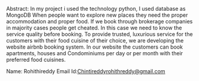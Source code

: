 Abstract:
In my project i used the technology python, I used database as MongoDB
When people want to explore new places they need the proper accommodation and proper food. If we book through brokerage companies in majority cases people get cheated.
 In this case we need to know the service quality before booking. To provide trusted, luxurious service for the customers with their food cuisine of their choice, we are developing the website airbnb booking system.
 In our website the customers can book apartments, houses and Condominiums per day or per month with their preferred food cuisines.
 
 
 Name: Rohithireddy
 Email Id:Chintireddyrohithreddy@gmail.com

